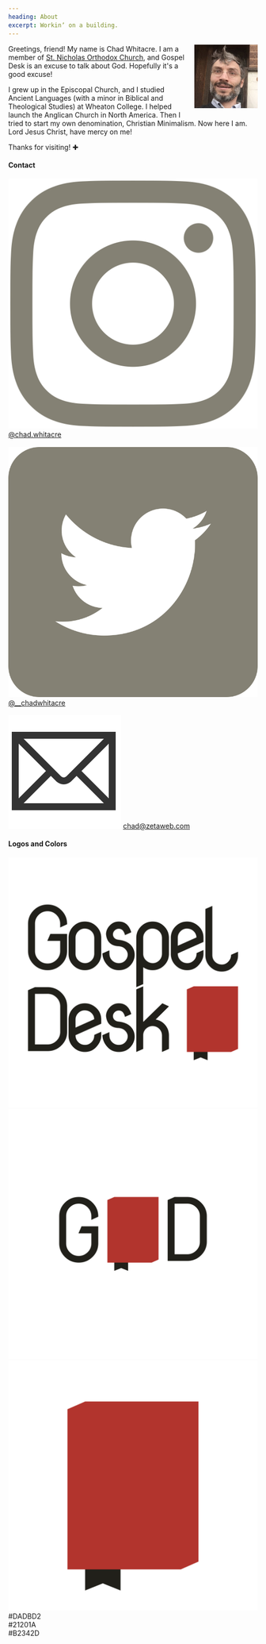 ```yaml
---
heading: About
excerpt: Workinʼ on a building.
---
```


<img src="goofball.jpg" style="float: right; margin: 0 0 20px 20px; width: 128px;">

<p style="text-indent: 0;">Greetings, friend! My name is Chad Whitacre. I am a
member of <a href="https://orthodoxpittsburgh.org">St.  Nicholas Orthodox
Church</a>, and Gospel Desk is an excuse to talk about God. Hopefully it's a 
good excuse!</p>

I grew up in the Episcopal Church, and I studied Ancient Languages (with a
minor in Biblical and Theological Studies) at Wheaton College. I helped launch
the Anglican Church in North America. Then I tried to start my own
denomination, Christian Minimalism. Now here I am. Lord Jesus Christ, have
mercy on me!

Thanks for visiting! ✚


#### Contact

<div>
  <img src="/assets/images/social-icon-instagram.svg" class="social-icon">
  <a href="https://www.instagram.com/chad.whitacre/">
    @chad.whitacre
  </a>
  <br><br>
  <img src="/assets/images/social-icon-twitter.svg" class="social-icon">
  <a href="https://twitter.com/__chadwhitacre">
    @__chadwhitacre
  </a>
  <br><br>
  <img src="/assets/images/social-icon-email.svg" class="social-icon">
  <a href="mailto:chad@zetaweb.com">chad@zetaweb.com</a>
</div>


#### Logos and Colors

<style>
  .content .assets a {
    display: block;
    float: left;
    margin: 12pt 5% 5% 0;
    width: 30%;
    border: 1px solid #21201A;
  }
  .content .assets a:last-of-type {
    margin-right: 0;
  }
  .content .assets a img {
    margin: 0;
  }
  .content .assets .color {
    font: normal 12pt/12pt monospace;
    padding: 12pt 0;
    text-align: center;
  }
</style>

<div class="assets">
  <a href="gospel-desk-logo.svg" class="brand-asset"><img src="gospel-desk-logo.svg"></a>
  <a href="gospel-desk-compact.svg" class="brand-asset"><img src="gospel-desk-compact.svg"></a>
  <a href="gospel-desk-icon.svg" class="brand-asset"><img src="gospel-desk-icon.svg"></a>
</div>

<div class="clear"></div>

<style>
  .content .assets .white { background: #DADBD2; }
  .content .assets .black { background: #21201A; color: #DADBD2; }
  .content .assets .red   { background: #B2342D; color: #DADBD2; }
</style>

<div class="assets">
  <div class="color white">#DADBD2</div>
  <div class="color black">#21201A</div>
  <div class="color red">#B2342D</div>
</div>

<div class="clear"></div>
